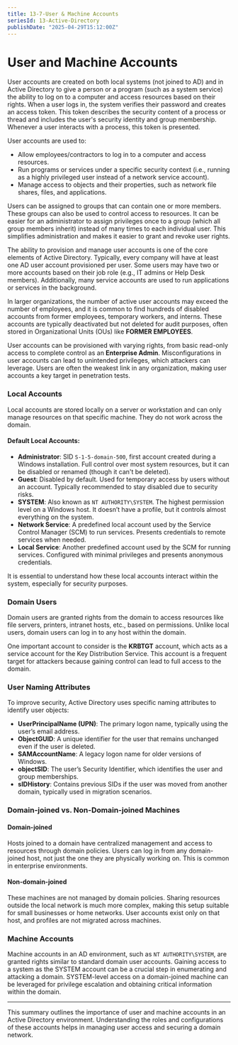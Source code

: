 ```yaml
---
title: 13-7-User & Machine Accounts 
seriesId: 13-Active-Directory
publishDate: "2025-04-29T15:12:00Z"
---
```


# User and Machine Accounts

User accounts are created on both local systems (not joined to AD) and in Active Directory to give a person or a program (such as a system service) the ability to log on to a computer and access resources based on their rights. When a user logs in, the system verifies their password and creates an access token. This token describes the security content of a process or thread and includes the user's security identity and group membership. Whenever a user interacts with a process, this token is presented. 

User accounts are used to:
- Allow employees/contractors to log in to a computer and access resources.
- Run programs or services under a specific security context (i.e., running as a highly privileged user instead of a network service account).
- Manage access to objects and their properties, such as network file shares, files, and applications.

Users can be assigned to groups that can contain one or more members. These groups can also be used to control access to resources. It can be easier for an administrator to assign privileges once to a group (which all group members inherit) instead of many times to each individual user. This simplifies administration and makes it easier to grant and revoke user rights.

The ability to provision and manage user accounts is one of the core elements of Active Directory. Typically, every company will have at least one AD user account provisioned per user. Some users may have two or more accounts based on their job role (e.g., IT admins or Help Desk members). Additionally, many service accounts are used to run applications or services in the background.

In larger organizations, the number of active user accounts may exceed the number of employees, and it is common to find hundreds of disabled accounts from former employees, temporary workers, and interns. These accounts are typically deactivated but not deleted for audit purposes, often stored in Organizational Units (OUs) like **FORMER EMPLOYEES**.

User accounts can be provisioned with varying rights, from basic read-only access to complete control as an **Enterprise Admin**. Misconfigurations in user accounts can lead to unintended privileges, which attackers can leverage. Users are often the weakest link in any organization, making user accounts a key target in penetration tests.

### Local Accounts

Local accounts are stored locally on a server or workstation and can only manage resources on that specific machine. They do not work across the domain.

#### Default Local Accounts:
- **Administrator**: SID `S-1-5-domain-500`, first account created during a Windows installation. Full control over most system resources, but it can be disabled or renamed (though it can't be deleted).
- **Guest**: Disabled by default. Used for temporary access by users without an account. Typically recommended to stay disabled due to security risks.
- **SYSTEM**: Also known as `NT AUTHORITY\SYSTEM`. The highest permission level on a Windows host. It doesn’t have a profile, but it controls almost everything on the system.
- **Network Service**: A predefined local account used by the Service Control Manager (SCM) to run services. Presents credentials to remote services when needed.
- **Local Service**: Another predefined account used by the SCM for running services. Configured with minimal privileges and presents anonymous credentials.

It is essential to understand how these local accounts interact within the system, especially for security purposes.

### Domain Users

Domain users are granted rights from the domain to access resources like file servers, printers, intranet hosts, etc., based on permissions. Unlike local users, domain users can log in to any host within the domain.

One important account to consider is the **KRBTGT** account, which acts as a service account for the Key Distribution Service. This account is a frequent target for attackers because gaining control can lead to full access to the domain.

### User Naming Attributes

To improve security, Active Directory uses specific naming attributes to identify user objects:
- **UserPrincipalName (UPN)**: The primary logon name, typically using the user’s email address.
- **ObjectGUID**: A unique identifier for the user that remains unchanged even if the user is deleted.
- **SAMAccountName**: A legacy logon name for older versions of Windows.
- **objectSID**: The user’s Security Identifier, which identifies the user and group memberships.
- **sIDHistory**: Contains previous SIDs if the user was moved from another domain, typically used in migration scenarios.

### Domain-joined vs. Non-Domain-joined Machines

#### Domain-joined
Hosts joined to a domain have centralized management and access to resources through domain policies. Users can log in from any domain-joined host, not just the one they are physically working on. This is common in enterprise environments.

#### Non-domain-joined
These machines are not managed by domain policies. Sharing resources outside the local network is much more complex, making this setup suitable for small businesses or home networks. User accounts exist only on that host, and profiles are not migrated across machines.

### Machine Accounts

Machine accounts in an AD environment, such as `NT AUTHORITY\SYSTEM`, are granted rights similar to standard domain user accounts. Gaining access to a system as the SYSTEM account can be a crucial step in enumerating and attacking a domain. SYSTEM-level access on a domain-joined machine can be leveraged for privilege escalation and obtaining critical information within the domain.

---

This summary outlines the importance of user and machine accounts in an Active Directory environment. Understanding the roles and configurations of these accounts helps in managing user access and securing a domain network.
